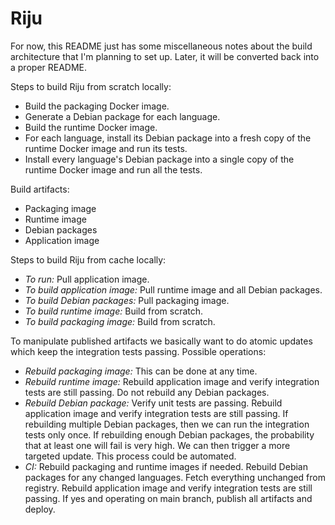 # Riju

For now, this README just has some miscellaneous notes about the build
architecture that I'm planning to set up. Later, it will be converted
back into a proper README.

Steps to build Riju from scratch locally:

* Build the packaging Docker image.
* Generate a Debian package for each language.
* Build the runtime Docker image.
* For each language, install its Debian package into a fresh copy of
  the runtime Docker image and run its tests.
* Install every language's Debian package into a single copy of the
  runtime Docker image and run all the tests.

Build artifacts:

* Packaging image
* Runtime image
* Debian packages
* Application image

Steps to build Riju from cache locally:

* *To run:* Pull application image.
* *To build application image:* Pull runtime image and all Debian
  packages.
* *To build Debian packages:* Pull packaging image.
* *To build runtime image:* Build from scratch.
* *To build packaging image:* Build from scratch.

To manipulate published artifacts we basically want to do atomic
updates which keep the integration tests passing. Possible operations:

* *Rebuild packaging image:* This can be done at any time.
* *Rebuild runtime image:* Rebuild application image and verify
  integration tests are still passing. Do not rebuild any Debian
  packages.
* *Rebuild Debian package:* Verify unit tests are passing. Rebuild
  application image and verify integration tests are still passing. If
  rebuilding multiple Debian packages, then we can run the integration
  tests only once. If rebuilding enough Debian packages, the
  probability that at least one will fail is very high. We can then
  trigger a more targeted update. This process could be automated.
* *CI:* Rebuild packaging and runtime images if needed. Rebuild Debian
  packages for any changed languages. Fetch everything unchanged from
  registry. Rebuild application image and verify integration tests are
  still passing. If yes and operating on main branch, publish all
  artifacts and deploy.
